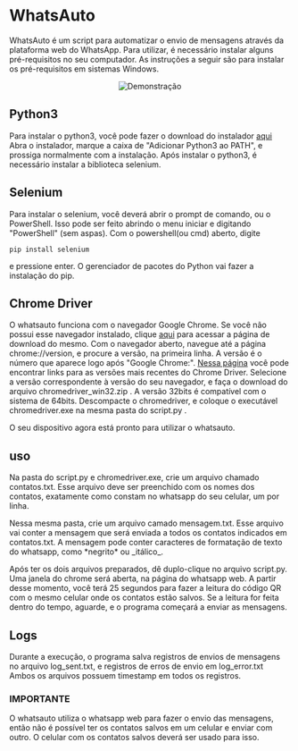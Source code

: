 # WhatsAuto

WhatsAuto é um script para automatizar o envio de mensagens através da plataforma web do WhatsApp.
Para utilizar, é necessário instalar alguns pré-requisitos no seu computador.
As instruções a seguir são para instalar os pré-requisitos em sistemas Windows.

<p align="center">
  <img src="whatsauto_cropped.gif" alt="Demonstração" />
</p>

## Python3
Para instalar o python3, você pode fazer o download do instalador [aqui](https://www.python.org/ftp/python/3.9.5/python-3.9.5-amd64.exe)
Abra o instalador, marque a caixa de "Adicionar Python3 ao PATH", e prossiga normalmente com a instalação.
Após instalar o python3, é necessário instalar a biblioteca selenium.

## Selenium
Para instalar o selenium, você deverá abrir o prompt de comando, ou o PowerShell.
Isso pode ser feito abrindo o menu iniciar e digitando "PowerShell" (sem aspas).
Com o powershell(ou cmd) aberto, digite
```
pip install selenium
```
e pressione enter. O gerenciador de pacotes do Python vai fazer a instalação do pip.

## Chrome Driver
O whatsauto funciona com o navegador Google Chrome. Se você não possui esse navegador instalado, clique [aqui](https://www.google.com/chrome/) para acessar a página de download do mesmo.
Com o navegador aberto, navegue até a página chrome://version, e procure a versão, na primeira linha.
A versão é o número que aparece logo após "Google Chrome:".
[Nessa página](https://chromedriver.chromium.org/downloads) você pode encontrar links para as versões mais recentes do Chrome Driver.
Selecione a versão correspondente à versão do seu navegador, e faça o download do arquivo chromedriver\_win32.zip .
A versão 32bits é compatível com o sistema de 64bits.
Descompacte o chromedriver, e coloque o executável chromedriver.exe na mesma pasta do script.py .

O seu dispositivo agora está pronto para utilizar o whatsauto.

## uso

Na pasta do script.py e chromedriver.exe, crie um arquivo chamado contatos.txt.
Esse arquivo deve ser preenchido com os nomes dos contatos, exatamente como constam no whatsapp do seu celular, um por linha.

Nessa mesma pasta, crie um arquivo camado mensagem.txt. Esse arquivo vai conter a mensagem que será enviada a todos os contatos indicados em contatos.txt.
A mensagem pode conter caracteres de formatação de texto do whatsapp, como \*negrito\* ou \_itálico\_.

Após ter os dois arquivos preparados, dê duplo-clique no arquivo script.py. Uma janela do chrome será aberta, na página do whatsapp web. A partir desse momento, você terá 25 segundos para fazer a leitura do código QR com o mesmo celular onde os contatos estão salvos.
Se a leitura for feita dentro do tempo, aguarde, e o programa começará a enviar as mensagens.

## Logs

Durante a execução, o programa salva registros de envios de mensagens no arquivo log\_sent.txt, e registros de erros de envio em log\_error.txt
Ambos os arquivos possuem timestamp em todos os registros.

### IMPORTANTE
O whatsauto utiliza o whatsapp web para fazer o envio das mensagens, então não é possível ter os contatos salvos em um celular e enviar com outro. O celular com os contatos salvos deverá ser usado para isso.

